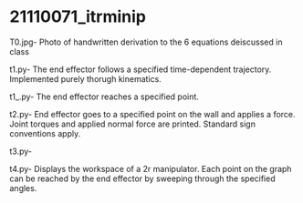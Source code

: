 # 21110071_itrminip
T0.jpg- Photo of handwritten derivation to the 6 equations deiscussed in class

t1.py- The end effector follows a specified time-dependent trajectory. Implemented purely thorugh kinematics.

t1_.py- The end effector reaches a specified point.

t2.py- End effector goes to a specified point on the wall and applies a force. Joint torques and applied normal force are printed. Standard sign conventions apply.

t3.py- 

t4.py- Displays the workspace of a 2r manipulator. Each point on the graph can be reached by the end effector by sweeping through the specified angles.
